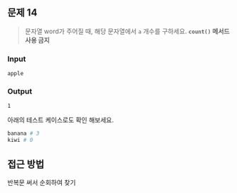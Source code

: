 ## 문제 14
> 문자열 word가 주어질 때, 해당 문자열에서 `a` 개수를 구하세요.
**`count()` 메서드 사용 금지**
> 

### Input

```
apple
```

### Output

```
1
```

아래의 테스트 케이스로도 확인 해보세요.

```python
banana # 3
kiwi # 0
```

## 접근 방법

반복문 써서 순회하여 찾기